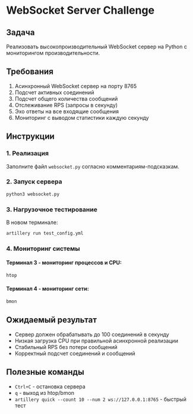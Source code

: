 # WebSocket Server Challenge

## Задача
Реализовать высокопроизводительный WebSocket сервер на Python с мониторингом производительности.

## Требования
1. Асинхронный WebSocket сервер на порту 8765
2. Подсчет активных соединений
3. Подсчет общего количества сообщений
4. Отслеживание RPS (запросы в секунду)
5. Эхо ответы на все входящие сообщения
6. Мониторинг с выводом статистики каждую секунду

## Инструкции

### 1. Реализация
Заполните файл `websocket.py` согласно комментариям-подсказкам.

### 2. Запуск сервера
```bash
python3 websocket.py
```

### 3. Нагрузочное тестирование
В новом терминале:
```bash
artillery run test_config.yml
```

### 4. Мониторинг системы

#### Терминал 3 - мониторинг процессов и CPU:
```bash
htop
```

#### Терминал 4 - мониторинг сети:
```bash
bmon
```

## Ожидаемый результат
- Сервер должен обрабатывать до 100 соединений в секунду
- Низкая загрузка CPU при правильной асинхронной реализации
- Стабильный RPS без потери сообщений
- Корректный подсчет соединений и сообщений

## Полезные команды
- `Ctrl+C` - остановка сервера
- `q` - выход из htop/bmon
- `artillery quick --count 10 --num 2 ws://127.0.0.1:8765` - быстрый тест 